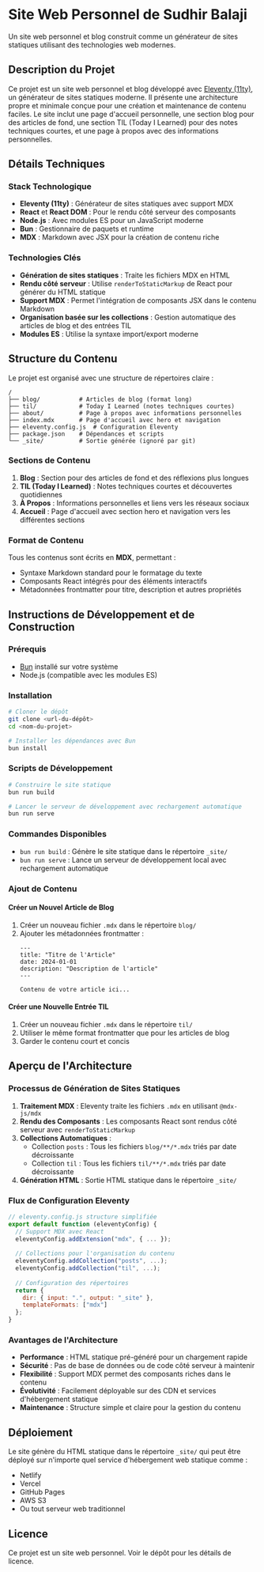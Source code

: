 # Site Web Personnel de Sudhir Balaji

Un site web personnel et blog construit comme un générateur de sites statiques utilisant des technologies web modernes.

## Description du Projet

Ce projet est un site web personnel et blog développé avec [Eleventy (11ty)](https://www.11ty.dev/), un générateur de sites statiques moderne. Il présente une architecture propre et minimale conçue pour une création et maintenance de contenu faciles. Le site inclut une page d'accueil personnelle, une section blog pour des articles de fond, une section TIL (Today I Learned) pour des notes techniques courtes, et une page à propos avec des informations personnelles.

## Détails Techniques

### Stack Technologique

- **Eleventy (11ty)** : Générateur de sites statiques avec support MDX
- **React** et **React DOM** : Pour le rendu côté serveur des composants
- **Node.js** : Avec modules ES pour un JavaScript moderne
- **Bun** : Gestionnaire de paquets et runtime
- **MDX** : Markdown avec JSX pour la création de contenu riche

### Technologies Clés

- **Génération de sites statiques** : Traite les fichiers MDX en HTML
- **Rendu côté serveur** : Utilise `renderToStaticMarkup` de React pour générer du HTML statique
- **Support MDX** : Permet l'intégration de composants JSX dans le contenu Markdown
- **Organisation basée sur les collections** : Gestion automatique des articles de blog et des entrées TIL
- **Modules ES** : Utilise la syntaxe import/export moderne

## Structure du Contenu

Le projet est organisé avec une structure de répertoires claire :

```
/
├── blog/           # Articles de blog (format long)
├── til/            # Today I Learned (notes techniques courtes)
├── about/          # Page à propos avec informations personnelles
├── index.mdx       # Page d'accueil avec hero et navigation
├── eleventy.config.js  # Configuration Eleventy
├── package.json    # Dépendances et scripts
└── _site/          # Sortie générée (ignoré par git)
```

### Sections de Contenu

1. **Blog** : Section pour des articles de fond et des réflexions plus longues
2. **TIL (Today I Learned)** : Notes techniques courtes et découvertes quotidiennes
3. **À Propos** : Informations personnelles et liens vers les réseaux sociaux
4. **Accueil** : Page d'accueil avec section hero et navigation vers les différentes sections

### Format de Contenu

Tous les contenus sont écrits en **MDX**, permettant :
- Syntaxe Markdown standard pour le formatage du texte
- Composants React intégrés pour des éléments interactifs
- Métadonnées frontmatter pour titre, description et autres propriétés

## Instructions de Développement et de Construction

### Prérequis

- [Bun](https://bun.sh/) installé sur votre système
- Node.js (compatible avec les modules ES)

### Installation

```bash
# Cloner le dépôt
git clone <url-du-dépôt>
cd <nom-du-projet>

# Installer les dépendances avec Bun
bun install
```

### Scripts de Développement

```bash
# Construire le site statique
bun run build

# Lancer le serveur de développement avec rechargement automatique
bun run serve
```

### Commandes Disponibles

- `bun run build` : Génère le site statique dans le répertoire `_site/`
- `bun run serve` : Lance un serveur de développement local avec rechargement automatique

### Ajout de Contenu

#### Créer un Nouvel Article de Blog

1. Créer un nouveau fichier `.mdx` dans le répertoire `blog/`
2. Ajouter les métadonnées frontmatter :
   ```mdx
   ---
   title: "Titre de l'Article"
   date: 2024-01-01
   description: "Description de l'article"
   ---
   
   Contenu de votre article ici...
   ```

#### Créer une Nouvelle Entrée TIL

1. Créer un nouveau fichier `.mdx` dans le répertoire `til/`
2. Utiliser le même format frontmatter que pour les articles de blog
3. Garder le contenu court et concis

## Aperçu de l'Architecture

### Processus de Génération de Sites Statiques

1. **Traitement MDX** : Eleventy traite les fichiers `.mdx` en utilisant `@mdx-js/mdx`
2. **Rendu des Composants** : Les composants React sont rendus côté serveur avec `renderToStaticMarkup`
3. **Collections Automatiques** : 
   - Collection `posts` : Tous les fichiers `blog/**/*.mdx` triés par date décroissante
   - Collection `til` : Tous les fichiers `til/**/*.mdx` triés par date décroissante
4. **Génération HTML** : Sortie HTML statique dans le répertoire `_site/`

### Flux de Configuration Eleventy

```javascript
// eleventy.config.js structure simplifiée
export default function (eleventyConfig) {
  // Support MDX avec React
  eleventyConfig.addExtension("mdx", { ... });
  
  // Collections pour l'organisation du contenu
  eleventyConfig.addCollection("posts", ...);
  eleventyConfig.addCollection("til", ...);
  
  // Configuration des répertoires
  return {
    dir: { input: ".", output: "_site" },
    templateFormats: ["mdx"]
  };
}
```

### Avantages de l'Architecture

- **Performance** : HTML statique pré-généré pour un chargement rapide
- **Sécurité** : Pas de base de données ou de code côté serveur à maintenir
- **Flexibilité** : Support MDX permet des composants riches dans le contenu
- **Évolutivité** : Facilement déployable sur des CDN et services d'hébergement statique
- **Maintenance** : Structure simple et claire pour la gestion du contenu

## Déploiement

Le site génère du HTML statique dans le répertoire `_site/` qui peut être déployé sur n'importe quel service d'hébergement web statique comme :

- Netlify
- Vercel
- GitHub Pages
- AWS S3
- Ou tout serveur web traditionnel

## Licence

Ce projet est un site web personnel. Voir le dépôt pour les détails de licence.
